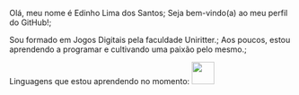 


Olá, meu nome é Edinho Lima dos Santos;
Seja bem-vindo(a) ao meu perfil do GitHub!;

Sou formado em Jogos Digitais pela faculdade Uniritter.;
Aos poucos, estou aprendendo a programar e cultivando uma paixão pelo mesmo.;

Linguagens que estou aprendendo no momento:
<img loading = "lazy" src="https://cdn.jsdelivr.net/gh/devicons/devicon@latest/icons/git/git-original.svg" width = "40" height = "40" />




